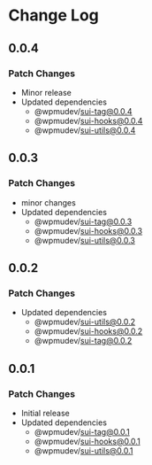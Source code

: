 # Change Log

## 0.0.4

### Patch Changes

- Minor release
- Updated dependencies
  - @wpmudev/sui-tag@0.0.4
  - @wpmudev/sui-hooks@0.0.4
  - @wpmudev/sui-utils@0.0.4

## 0.0.3

### Patch Changes

- minor changes
- Updated dependencies
  - @wpmudev/sui-tag@0.0.3
  - @wpmudev/sui-hooks@0.0.3
  - @wpmudev/sui-utils@0.0.3

## 0.0.2

### Patch Changes

- Updated dependencies
  - @wpmudev/sui-utils@0.0.2
  - @wpmudev/sui-hooks@0.0.2
  - @wpmudev/sui-tag@0.0.2

## 0.0.1

### Patch Changes

- Initial release
- Updated dependencies
  - @wpmudev/sui-tag@0.0.1
  - @wpmudev/sui-hooks@0.0.1
  - @wpmudev/sui-utils@0.0.1
